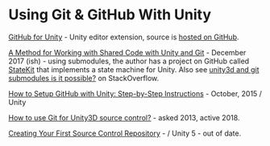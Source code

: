 # Using Git & GitHub With Unity

[GitHub for Unity](https://unity.github.com) - Unity editor extension, source is [hosted on GitHub](https://github.com/github-for-unity/Unity).

[A Method for Working with Shared Code with Unity and Git](http://prime31.github.io/A-Method-for-Working-with-Shared-Code-with-Unity-and-Git/) - December 2017 (ish) - using submodules, the author has a project on GitHub called [StateKit](https://github.com/prime31/StateKit) that implements a state machine for Unity. Also see [unity3d and git submodules is it possible?](https://stackoverflow.com/questions/24899296/unity3d-and-git-submodules-is-it-possible) on StackOverflow.

[How to Setup GitHub with Unity: Step-by-Step Instructions](https://www.studica.com/blog/how-to-setup-github-with-unity-step-by-step-instructions) - October, 2015 / Unity

[How to use Git for Unity3D source control?](https://stackoverflow.com/questions/18225126/how-to-use-git-for-unity3d-source-control) - asked 2013, active 2018.

[Creating Your First Source Control Repository](https://unity3d.com/learn/tutorials/topics/cloud-build/creating-your-first-source-control-repository) - / Unity 5 - out of date.
